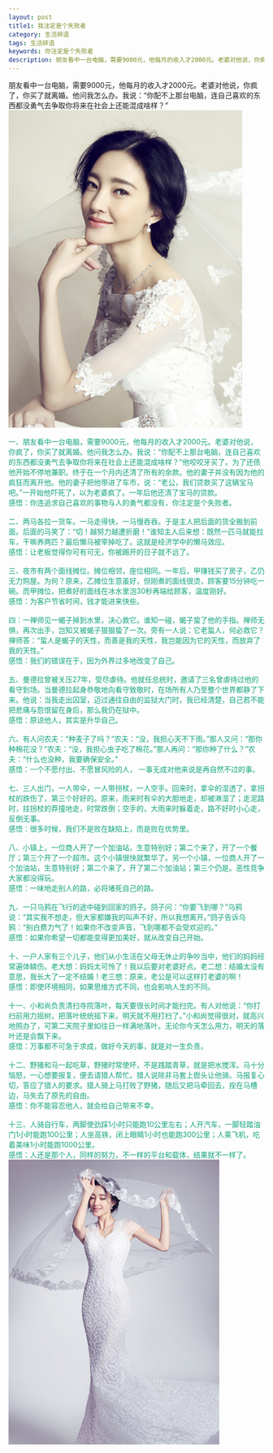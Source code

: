 ```yaml
---
layout: post
title1: 我注定是个失败者
category: 生活碎语
tags: 生活碎语
keywords: 你注定是个失败者
description: 朋友看中一台电脑，需要9000元，他每月的收入才2000元。老婆对他说，你疯了，你买了就离婚。他问我怎么办。我说：“你配不上那台电脑，连自己喜欢的东西都没勇气去争取你将来在社会上还能混成啥样？”
---
```

<p>朋友看中一台电脑，需要9000元，他每月的收入才2000元。老婆对他说，你疯了，你买了就离婚。他问我怎么办。我说：“你配不上那台电脑，连自己喜欢的东西都没勇气去争取你将来在社会上还能混成啥样？”<br/>
<img src='/assets/img/beauty/201407151.jpg'>
</p>
<p style="color:rgb(18, 165, 124)">
一、朋友看中一台电脑，需要9000元，他每月的收入才2000元。老婆对他说，你疯了，你买了就离婚。他问我怎么办。我说：“你配不上那台电脑，连自己喜欢的东西都没勇气去争取你将来在社会上还能混成啥样？”他咬咬牙买了。为了还债他开始不停地兼职。终于在一个月内还清了所有的余款。他的妻子并没有因为他的疯狂而离开他。他的妻子把他带进了车市，说：“老公，我们贷款买了这辆宝马吧。”一开始他吓死了，以为老婆疯了。一年后他还清了宝马的贷款。<br/>
感悟：你连追求自己喜欢的事物与人的勇气都没有，你注定是个失败者。<br/><br/>
二、两马各拉一货车。一马走得快，一马慢吞吞。于是主人把后面的货全搬到前面。后面的马笑了：“切！越努力越遭折磨！”谁知主人后来想：既然一匹马就能拉车，干嘛养两匹？最后懒马被宰掉吃了。这就是经济学中的懒马效应。<br/>
感悟：让老板觉得你可有可无，你被踢开的日子就不远了。<br/><br/>
三、夜市有两个面线摊位。摊位相邻，座位相同。一年后，甲赚钱买了房子，乙仍无力购屋。为何？原来，乙摊位生意虽好，但刚煮的面线很烫，顾客要15分钟吃一碗。而甲摊位，把煮好的面线在冰水里泡30秒再端给顾客，温度刚好。<br/>
感悟：为客户节省时间，钱才能进来快些。<br/><br/>
四：一禅师见一蝎子掉到水里，决心救它。谁知一碰，蝎子蛰了他的手指。禅师无惧，再次出手，岂知又被蝎子狠狠蛰了一次。旁有一人说：它老蜇人，何必救它？ 禅师答：“蜇人是蝎子的天性，而善是我的天性，我岂能因为它的天性，而放弃了我的天性。”<br/>
感悟：我们的错误在于，因为外界过多地改变了自己。<br/><br/>
五、曼德拉曾被关压27年，受尽虐待。他就任总统时，邀请了三名曾虐待过他的看守到场。当曼德拉起身恭敬地向看守致敬时，在场所有人乃至整个世界都静了下来。他说：当我走出囚室，迈过通往自由的监狱大门时，我已经清楚，自己若不能把悲痛与怨恨留在身后，那么我仍在狱中。<br/>
感悟：原谅他人，其实是升华自己。<br/><br/>
六、有人问农夫：“种麦子了吗？”农夫：“没，我担心天不下雨。”那人又问：“那你种棉花没？”农夫：“没，我担心虫子吃了棉花。”那人再问：“那你种了什么？”农夫：“什么也没种，我要确保安全。”<br/>
感悟：一个不愿付出、不愿冒风险的人， 一事无成对他来说是再自然不过的事。<br/><br/>
七、三人出门，一人带伞，一人带拐杖，一人空手。回来时，拿伞的湿透了，拿拐杖的跌伤了，第三个好好的。原来，雨来时有伞的大胆地走，却被淋湿了；走泥路时，拄拐杖的莽撞地走，时常跌倒；空手的，大雨来时躲着走，路不好时小心走，反倒无事。<br/>
感悟：很多时候，我们不是败在缺陷上，而是败在优势里。<br/><br/>
八、小镇上，一位商人开了一个加油站，生意特别好；第二个来了，开了一个餐厅；第三个开了一个超市。这个小镇很快就繁华了。另一个小镇，一位商人开了一个加油站，生意特别好；第二个来了，开了第二个加油站；第三个仍是。恶性竞争大家都没得玩。<br/>
感悟：一味地走别人的路，必将堵死自己的路。<br/><br/>
九、一只乌鸦在飞行的途中碰到回家的鸽子。鸽子问：“你要飞到哪？”乌鸦说：“其实我不想走，但大家都嫌我的叫声不好，所以我想离开。”鸽子告诉乌鸦：“别白费力气了！如果你不改变声音，飞到哪都不会受欢迎的。”<br/>
感悟：如果你希望一切都能变得更加美好，就从改变自己开始。<br/><br/>
十、一户人家有三个儿子，他们从小生活在父母无休止的争吵当中，他们的妈妈经常遍体鳞伤。老大想：妈妈太可怜了！我以后要对老婆好点。老二想：结婚太没有意思，我长大了一定不结婚！老三想：原来，老公是可以这样打老婆的啊！<br/>
感悟：即使环境相同，如果思维方式不同，也会影响人生的不同。<br/><br/>
十一、小和尚负责清扫寺院落叶，每天要很长时间才能扫完。有人对他说：“你打扫前用力摇树，把落叶统统摇下来，明天就不用打扫了。”小和尚觉得很对，就高兴地照办了，可第二天院子里如往日一样满地落叶。无论你今天怎么用力，明天的落叶还是会飘下来。<br/>
感悟：万事都不可急于求成，做好今天的事，就是对一生负责。<br/><br/>
十二、野猪和马一起吃草，野猪时常使坏，不是践踏青草，就是把水搅浑。马十分恼怒，一心想要报复，便去请猎人帮忙。猎人说除非马套上辔头让他骑。马报复心切，答应了猎人的要求。猎人骑上马打败了野猪，随后又把马牵回去，拴在马槽边，马失去了原先的自由。<br/>
感悟：你不能容忍他人，就会给自己带来不幸。<br/><br/>
十三、人骑自行车，两脚使劲踩1小时只能跑10公里左右；人开汽车，一脚轻踏油门1小时能跑100公里；人坐高铁，闭上眼睛1小时也能跑300公里；人乘飞机，吃着美味1小时能跑1000公里。<br/>
感悟：人还是那个人，同样的努力，不一样的平台和载体，结果就不一样了。<br/>
<img src='/assets/img/beauty/201407152.jpg'>
</p>